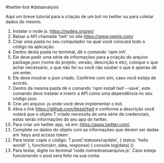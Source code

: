 #twitter-bot #dataanalysis

Aqui um breve tutorial para a criação de um bot no twitter ou para coletar dados do mesmo.

1. Instalar o node js. https://nodejs.org/en/
2. Baixar a API chamada 'twit' no site https://www.npmjs.com/
3. Criar uma pasta no seu computador na qual você colocará todo o código da aplicação.
4. Dentro desta pasta no terminal, dê o comando 'npm init'.
5. Ele deve pedir uma série de informações para a criação do arquivo package.json (nome do projeto, versão, descrição e etc), coloque o que achar necessário, o que não for ou você não souber o que é apenas dê um enter.
6. Ele deve mostrar o json criado. Confirme com sim, caso você esteja de acordo.
9. Dentro da mesma pasta dê o comando 'npm install twit --save', este comando deve instalar e inserir a API como uma dependência no seu código json.
10. Crie um arquivo .js onde você deve implementar o bot.
11. Abra o link  https://github.com/ttezel/twit e conforme a descrição você notará que o objeto T criado necessita de
uma série de credenciais, estas serão informações do seu app do twitter.
12. Para criar um twitter app, vá em:  https://apps.twitter.com/. 
13. Complete os dados do objeto com as informações que devem ser dadas em 'keys and access token'.
14. Para testar copie o código: 
T.post('statuses/update', { status: 'hello world!' }, function(err, data, response) {
  console.log(data)
})
15. Para testar, digite no terminal 'node nomedoseuarquivo.js'. Caso esteja funcionando o post será feito na sua conta.
